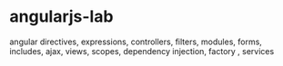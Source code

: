 # angularjs-lab
angular directives, expressions, controllers, filters, modules, forms, includes, ajax, views, scopes, dependency injection, factory , services
